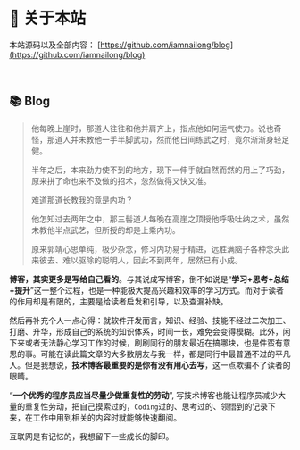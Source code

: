 # 🎉 关于本站

本站源码以及全部内容： [https://github.com/iamnailong/blog](https://github.com/iamnailong/blog)

<img src="https://img.shields.io/github/stars/iamnailong/blog" data-origin="https://img.shields.io/github/stars/iamnailong/blog" alt="">
<img src="https://img.shields.io/github/forks/iamnailong/blog" data-origin="https://img.shields.io/github/forks/iamnailong/blog" alt="">
<img src="https://img.shields.io/github/license/iamnailong/blog" data-origin="https://img.shields.io/github/license/iamnailong/blog" alt="">


## 📚 Blog

> 他每晚上崖时，那道人往往和他并肩齐上，指点他如何运气使力。说也奇怪，那道人并未教他一手半脚武功，然而他日间练武之时，竟尔渐渐身轻足健。
>
> 半年之后，本来劲力使不到的地方，现下一伸手就自然而然的用上了巧劲，原来拼了命也来不及做的招术，忽然做得又快又准。
>
> 难道那道长教我的竟是内功？
>
> 他怎知过去两年之中，那三髻道人每晚在高崖之顶授他呼吸吐纳之术，虽然未教他半点武艺，但所授的却是上乘内功。
>
> 原来郭靖心思单纯，极少杂念，修习内功易于精进，远胜满脑子各种念头此来彼去、难以驱除的聪明人，因此不到两年，居然已有小成。

**博客，其实更多是写给自己看的**。与其说成写博客，倒不如说是“**学习+思考+总结+提升**”这一整个过程，也是一种能极大提高兴趣和效率的学习方式。而对于读者的作用却是有限的，主要是给读者启发和引导，以及查漏补缺。

然后再补充个人一点心得：就软件开发而言，知识、经验、技能不经过二次加工、打磨、升华，形成自己的系统的知识体系，时间一长，难免会变得模糊。此外，闲下来或者无法静心学习工作的时候，刷刷同行的朋友最近在搞哪块，也是件蛮有意思的事。可能在读此篇文章的大多数朋友与我一样，都是同行中最普通不过的平凡人。但是我想说，**技术博客最重要的是你有没有用心去写**，这一点欺骗不了读者的眼睛。

“**一个优秀的程序员应当尽量少做重复性的劳动**”, 写技术博客也能让程序员减少大量的重复性劳动，把自己摸索过的，`Coding`过的、思考过的、领悟到的记录下来，在工作中用到相关的内容时就能够快速翻阅。

互联网是有记忆的，我想留下一些成长的脚印。
